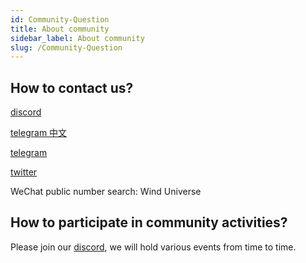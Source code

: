 ```yaml
---
id: Community-Question
title: About community
sidebar_label: About community
slug: /Community-Question
---
```



## How to contact us?
[discord](https://discord.gg/4efcnRzVuS)

[telegram 中文](https://t.me/joinchat/mNxJoJn4p4JhYjU1)

[telegram](https://t.me/joinchat/734F6GmJqss2M2Rl)

[twitter](https://twitter.com/windmetaverse)

WeChat public number search: Wind Universe

## How to participate in community activities?
Please join our [discord](https://discord.gg/4efcnRzVuS), we will hold various events from time to time.

